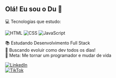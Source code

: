 ## Olá! Eu sou o Du 👋

💻 Tecnologias que estudo:  

![HTML](https://img.icons8.com/color/48/html-5--v1.png) ![CSS](https://img.icons8.com/color/48/css3.png)  ![JavaScript](https://img.icons8.com/color/48/javascript--v1.png)
 

📚 Estudando Desenvolvimento Full Stack  
🚀 Buscando evoluir como dev todos os dias!  
🎯 Meta: Me tornar um programador e mudar de vida  

[![LinkedIn](https://img.shields.io/badge/LinkedIn-0077B5?style=for-the-badge&logo=linkedin&logoColor=white)](https://www.linkedin.com/in/seu-usuario)  
[![TikTok](https://img.shields.io/badge/TikTok-000000?style=for-the-badge&logo=tiktok&logoColor=white)](https://www.tiktok.com/@seu-usuario)
